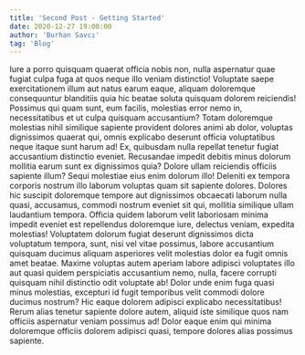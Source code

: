 ```yaml
---
title: 'Second Post - Getting Started' 
date: 2020-12-27 19:00:00 
author: 'Burhan Savcı' 
tag: 'Blog'
---
```

Iure a porro quisquam quaerat officia nobis non, nulla aspernatur quae fugiat culpa fuga at quos neque illo veniam
distinctio! Voluptate saepe exercitationem illum aut natus earum eaque, aliquam doloremque consequuntur blanditiis quia
hic beatae soluta quisquam dolorem reiciendis! Possimus qui quam sunt, eum facilis, molestias error nemo in,
necessitatibus et ut culpa quisquam accusantium? Totam doloremque molestias nihil similique sapiente provident dolores
animi ab dolor, voluptas dignissimos quaerat qui, omnis explicabo deserunt officia voluptatibus neque itaque sunt harum
ad! Ex, quibusdam nulla repellat tenetur fugiat accusantium distinctio eveniet. Recusandae impedit debitis minus dolorum
mollitia earum sunt ex dignissimos quia? Dolore ullam reiciendis officiis sapiente illum? Sequi molestiae eius enim
dolorum illo! Deleniti ex tempora corporis nostrum illo laborum voluptas quam sit sapiente dolores. Dolores hic suscipit
doloremque tempore aut dignissimos obcaecati laborum nulla quasi, accusamus, commodi nostrum eveniet sit qui, mollitia
similique ullam laudantium tempora. Officia quidem laborum velit laboriosam minima impedit eveniet est repellendus
doloremque iure, delectus veniam, expedita molestias! Voluptatem dolorum fugiat deserunt dignissimos dicta voluptatum
tempora, sunt, nisi vel vitae possimus, labore accusantium quisquam ducimus aliquam asperiores velit molestias dolor ea
fugit omnis amet beatae. Maxime voluptas autem aperiam labore adipisci voluptates illo aut quasi quidem perspiciatis
accusantium nemo, nulla, facere corrupti quisquam nihil distinctio odit voluptate ab! Dolor unde enim fuga quasi minus
molestias, excepturi id fugit temporibus velit commodi dolore ducimus nostrum? Hic eaque dolorem adipisci explicabo
necessitatibus! Rerum alias tenetur sapiente dolore autem, aliquid iste similique quos nam officiis aspernatur veniam
possimus ad! Dolor eaque enim qui minima doloremque officiis dolorem adipisci quasi, tempore dolores alias possimus
sapiente.